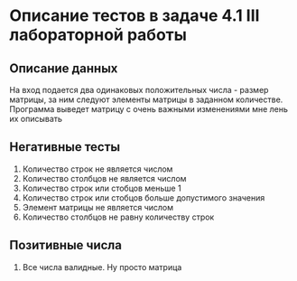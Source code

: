# Описание тестов в задаче 4.1 III лабораторной работы
## Описание данных
На вход подается два одинаковых положительных числа - размер матрицы, за ним следуют элементы матрицы в заданном количестве. Программа выведет матрицу с очень важными изменениями мне лень их описывать
## Негативные тесты
1. Количество строк не является числом
2. Количество столбцов не является числом
3. Количество строк или стобцов меньше 1
4. Количество строк или стобцов больше допустимого значения
5. Элемент матрицы не является числом
6. Количество столбцов не равну количеству строк
## Позитивные числа
1. Все числа валидные. Ну просто матрица 
